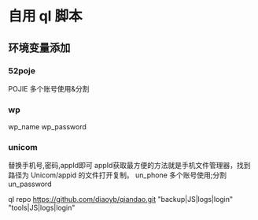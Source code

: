 <!--
 * @Date: 2023-03-30 14:28:28
 * @Author: diaoyb
 * @LastEditTime: 2023-04-12 11:56:31
-->
# 自用 ql 脚本

## 环境变量添加
### 52poje
POJIE
多个账号使用&分割
### wp
wp_name
wp_password

### unicom
替换手机号,密码,appId即可
appId获取最方便的方法就是手机文件管理器，找到路径为 Unicom/appid 的文件打开复制。
un_phone
多个账号使用;分割
un_password


ql repo https://github.com/diaoyb/qiandao.git  "backup|JS|logs|login"  "tools|JS|logs|login"